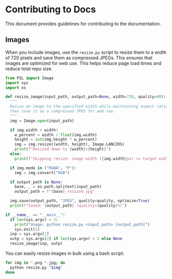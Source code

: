 # Contributing to Docs

This document provides guidelines for contributing to the documentation.

## Images

When you include images, use the `resize.py` script to resize them to a width of 720 pixels and save them as compressed JPEGs. This ensures that images are optimized for web use. This helps reduce page load times and reduce total repo size.

```python
from PIL import Image
import sys
import os

def resize_image(input_path, output_path=None, width=720, quality=80):
  """
  Resize an image to the specified width while maintaining aspect ratio,
  then save it as a compressed JPEG for web use.
  """
  img = Image.open(input_path)

  if img.width > width:
    w_percent = width / float(img.width)
    height = int(img.height * w_percent)
    img = img.resize((width, height), Image.LANCZOS)
    print(f"Resized down to {width}x{height}")
  else:
    print(f"Skipping resize: image width ({img.width}px) <= target width ({width}px)")

  if img.mode in ("RGBA", "P"):
    img = img.convert("RGB")

  if output_path is None:
    base, _ = os.path.splitext(input_path)
    output_path = f"{base}_resized.jpg"

  img.save(output_path, "JPEG", quality=quality, optimize=True)
  print(f"Saved: {output_path} (quality={quality}%)")

if __name__ == "__main__":
  if len(sys.argv) < 2:
    print("Usage: python resize.py <input_path> [output_path]")
    sys.exit(1)
  inp = sys.argv[1]
  outp = sys.argv[2] if len(sys.argv) > 2 else None
  resize_image(inp, outp)
```

You can easily resize images in bulk using a bash script:

```bash
for img in *.png *.jpg; do
  python resize.py "$img"
done
```

